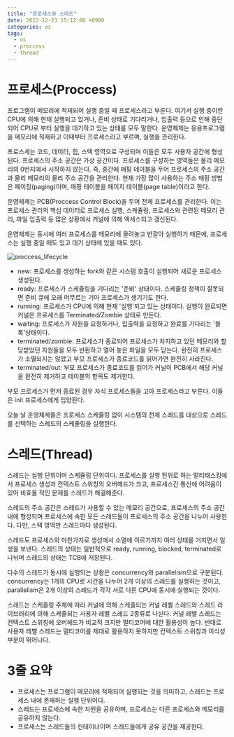 ```yaml
---
title: "프로세스와 스레드"
date: 2022-12-23 15:12:00 +0900
categories: os
tags:
  - os
  - proccess
  - thread
---
```


# 프로세스(Proccess)

프로그램이 메모리에 적재되어 실행 중일 때 프로세스라고 부른다. 여기서 실행 중이란 CPU에 의해 현재 실행되고 있거나, 준비 상태로 기다리거나,
입출력 등으로 인해 중단되어 CPU로 부터 실행을 대기하고 있는 상태를 모두 말한다. 운영체제는 응용프로그램을 메모리에 적재하고 이때부터 프로세스라고 부르며, 실행을 관리한다.

프로스세는 코드, 데이터, 힙, 스택 영역으로 구성되며 이들은 모두 사용자 공간에 형성된다. 프로세스의 주소 공간은 가상 공간이다. 프로세스를 구성하는 영역들은 물리 메모리의 0번지에서 시작하지 않는다. 즉, 중간에 매핑 테이블을 두어 프로세스의 주소 공간과 물리 메모리의 물리 주소 공간을 관리한다. 현재 가장 많이 사용하는 주소 매핑 방법은 페이징(paging)이며, 매핑 테이블을 페이지 테이블(page table)이라고 한다.

운영체제는 PCB(Proccess Control Block)을 두어 전체 프로세스를 관리한다. 이는 프로세스 관리의 핵심 데이터로 프로세스 실행, 스케쥴링, 프로세스와 관련된 메모리 관리, 파일 입출력 등 많은 상황에서 커널에 의해 액세스되고 갱신된다.

운영체제는 동시에 여러 프로세스를 메모리에 올려놓고 번갈아 실행하기 때문에, 프로세스는 실행 중일 때도 있고 대기 상태에 있을 때도 있다.

![proccess_lifecycle](https://blog.kakaocdn.net/dn/dhDxGX/btqBzPWva39/9qUde3IDh5Q0wOg3Hx9B0K/img.png)

- new: 프로세스를 생성하는 fork와 같은 시스템 호출이 실행되어 새로운 프로세스 생성된다.
- ready: 프로세스가 스케쥴링을 기다리는 '준비' 상태이다. 스케쥴링 정책이 잘못되면 준비 큐에 오래 머무르는 기아 프로세스가 생기기도 한다.
- running: 프로세스가 CPU에 의해 현재 '실행'되고 있는 상태이다. 실행이 완료되면 커널은 프로세스를 Terminated/Zombie 상태로 만든다.
- waiting: 프로세스가 자원을 요청하거나, 입출력을 요청하고 완료를 기다리는 '블록'상태이다.
- terminated/zombie: 프로세스가 종료되어 프로세스가 차지하고 있던 메모리와 할당받았던 자원들을 모두 반환하고 열어 놓은 파일을 모두 닫는다. 완전히 프로세스가 소멸되지는 않았고 부모 프로세스가 종료코드를 읽어가면 완전히 사라진다.
- terminated/out: 부모 프로세스가 종료코드를 읽어가 커널이 PCB에서 해당 커널을 완전히 제거하고 테이블의 항목도 제거한다.

부모 프로세스가 먼저 종료된 경우 자식 프로세스들을 고아 프로세스라고 부른다. 이들은 init 프로세스에게 입양된다.

오늘 날 운영체제들은 프로세스 스케줄링 없이 시스템의 전체 스레드를 대상으로 스레드를 선택하는 스레드의 스케줄링을 실행한다.

# 스레드(Thread)

스레드는 실행 단위이며 스케쥴링 단위이다. 프로세스를 실행 된위로 하는 멀티태스킹에서 프로세스 생성과 컨텍스트 스위칭의 오버헤드가 크고,
프로세스간 통신에 어려움이 있어 비효율 적인 문제를 스레드가 해결해준다.

스레드의 주소 공간은 스레드가 사용할 수 있는 메모리 공간으로, 프로세스의 주소 공간 내에 형성되며 프로세스에 속한 모든 스레드들이 프로세스의 주소 공간을 나누어 사용한다. 다만, 스택 영역만 스레드마다 생성된다.

스레드도 프로세스와 마찬가지로 생성에서 소멸에 이르기까지 여러 상태를 거치면서 일생을 보낸다. 스레드의 상태는 일반적으로 ready, running, blocked, terminated로 나뉘며 스레드의 상태는 TCB에 저장된다.

다수의 스레드가 동시에 실행되는 상황은 concurrency와 parallelism으로 구분된다. concurrency는 1개의 CPU로 시간을 나누어 2개 이상의 스레드를 실행하는 것이고,
parallelism은 2개 이상의 스레드가 각각 서로 다른 CPU에 동시에 실행되는 것이다.

스레드는 스케줄링 주체에 따라 커널에 의해 스케줄되는 커널 레벨 스레드와 스레드 라이브러리에 의해 스케줄되는 사용자 레벨 스레드 2종류로 나뉜다.
커널 레벨 스레드는 컨텍스트 스위칭에 오버헤드가 비교적 크지만 멀티코어에 대한 활용성이 높다. 반대로 사용자 레벨 스레드는 멀티코어를 제대로 활용하지 못하지만 컨텍스트 스위칭과 이식성 부분이 뛰어나다.

# 3줄 요약

- 프로세스는 프로그램이 메모리에 적재되어 실행되는 것을 의미하고, 스레드는 프로세스 내에 존재하는 실행 단위이다.
- 스레드는 프로세스에 속한 자원을 공유하며, 프로세스는 다른 프로세스와 메모리를 공유하지 않는다.
- 프로세스는 스레드들의 컨테이너이며 스레드들에게 공유 공간을 제공한다.
